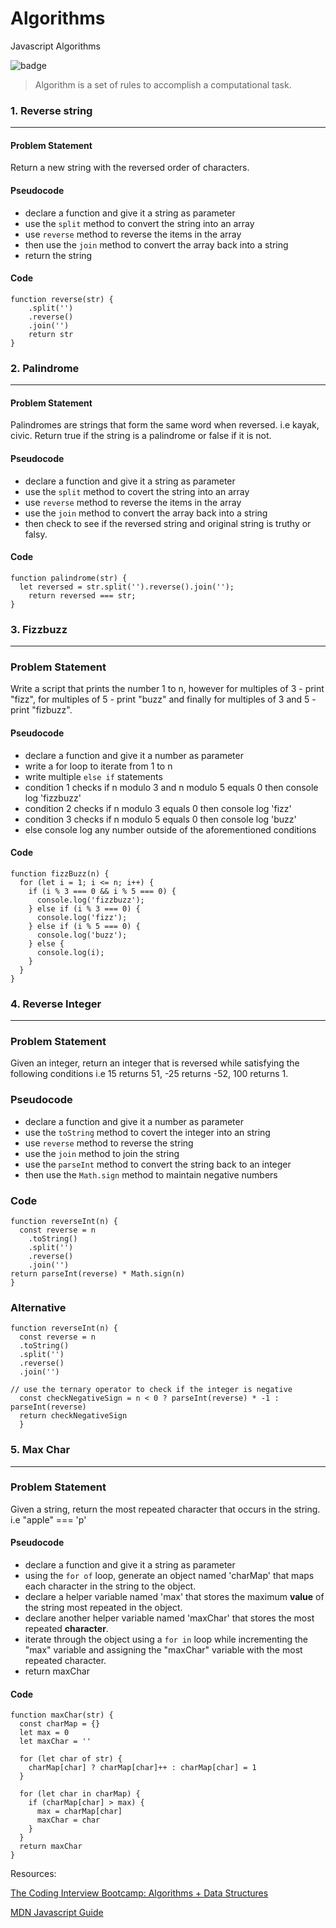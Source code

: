 # Algorithms
Javascript Algorithms 

![badge](https://img.shields.io/badge/lesson--notes-javascript-orange.svg)

> Algorithm is a set of rules to accomplish a computational task.

### 1. Reverse string
***

#### Problem Statement
Return a new string with the reversed order of characters.

#### Pseudocode
- declare a function and give it a string as parameter 
- use the `split` method to convert the string into an array
- use `reverse` method to reverse the items in the array
- then use the `join` method to convert the array back into a string 
- return the string

#### Code
```
function reverse(str) {
    .split('')
    .reverse()
    .join('')
    return str
}
```

### 2. Palindrome
***

#### Problem Statement
Palindromes are strings that form the same word when reversed. i.e kayak, civic.  Return true if the string is a palindrome or false if it is not.

#### Pseudocode
- declare a function and give it a string as parameter 
- use the `split` method to covert the string into an array
- use `reverse` method to reverse the items in the array
- use the `join` method to convert the array back into a string 
- then check to see if the reversed string and original string is truthy or falsy.

#### Code
```
function palindrome(str) {
  let reversed = str.split('').reverse().join('');
    return reversed === str;
}
```

### 3. Fizzbuzz
***

### Problem Statement
Write a script that prints the number 1 to n, however for multiples of 3 - print "fizz", for multiples of 5 - print "buzz" and finally for multiples of 3 and 5 - print "fizbuzz".

#### Pseudocode
- declare a function and give it a number as parameter 
- write a for loop to iterate from 1 to n
- write multiple `else if` statements
- condition 1 checks if n modulo 3 and n modulo 5 equals 0 then console log 'fizzbuzz'
- condition 2 checks if n modulo 3 equals 0 then console log 'fizz'
- condition 3 checks if n modulo 5 equals 0 then console log 'buzz'
- else console log any number outside of the aforementioned conditions

#### Code
```
function fizzBuzz(n) {
  for (let i = 1; i <= n; i++) {
    if (i % 3 === 0 && i % 5 === 0) {
      console.log('fizzbuzz');
    } else if (i % 3 === 0) {
      console.log('fizz');
    } else if (i % 5 === 0) {
      console.log('buzz');
    } else {
      console.log(i);
    }
  }
}
```

### 4. Reverse Integer
***

### Problem Statement
Given an integer, return an integer that is reversed while satisfying the following conditions i.e 15 returns 51, -25 returns -52,  100 returns 1.

### Pseudocode
- declare a function and give it a number as parameter 
- use the `toString` method to covert the integer into an string
- use `reverse` method to reverse the string
- use the `join` method to join the string 
- use the `parseInt` method to convert the string back to an integer
- then use the `Math.sign` method to maintain negative numbers

### Code
```
function reverseInt(n) {
  const reverse = n
    .toString()
    .split('')
    .reverse()
    .join('')
return parseInt(reverse) * Math.sign(n)
}
```

### Alternative 
```
function reverseInt(n) {
  const reverse = n
  .toString()
  .split('')
  .reverse()
  .join('')
  
// use the ternary operator to check if the integer is negative
  const checkNegativeSign = n < 0 ? parseInt(reverse) * -1 : parseInt(reverse)  
  return checkNegativeSign
  }
```

### 5. Max Char
***

### Problem Statement
Given a string, return the most repeated character that occurs in the string. i.e "apple" === 'p'

#### Pseudocode
- declare a function and give it a string as parameter 
- using the `for of` loop, generate an object named 'charMap' that maps each character in the string to the object.
- declare a helper variable named 'max' that stores the maximum **value** of the string most repeated in the object.
- declare another helper variable named 'maxChar' that stores the most repeated **character**. 
- iterate through the object using a `for in` loop while incrementing the "max" variable and assigning the "maxChar" variable with the most repeated character.
- return maxChar

#### Code
```
function maxChar(str) {
  const charMap = {}
  let max = 0
  let maxChar = ''

  for (let char of str) {
    charMap[char] ? charMap[char]++ : charMap[char] = 1
  }

  for (let char in charMap) {
    if (charMap[char] > max) {
      max = charMap[char]
      maxChar = char
    }
  }
  return maxChar
}

```






Resources:


[The Coding Interview Bootcamp: Algorithms + Data Structures](https://www.udemy.com/coding-interview-bootcamp-algorithms-and-data-structure/)


[MDN Javascript Guide](https://developer.mozilla.org/en-US/docs/Web/JavaScript/Guide)
